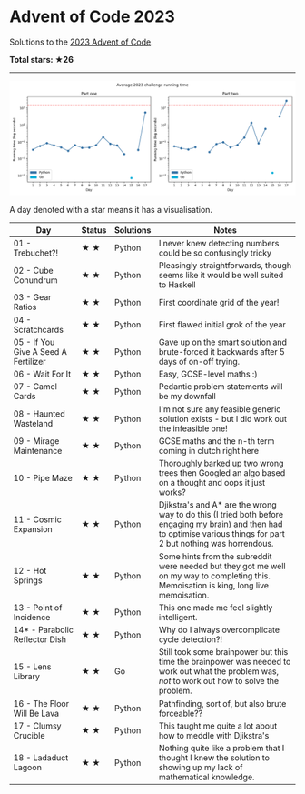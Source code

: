# Advent of Code 2023

Solutions to the [2023 Advent of Code](https://adventofcode.com/2023).

**Total stars: ★26**

---

![Benchmark graph](./benchmark-graph.png)

<!-- ★ ☆ -->

A day denoted with a star means it has a visualisation.

| Day | Status | Solutions | Notes |
|-----|--------|-----------|-------|
| 01 - Trebuchet?! | ★ ★ | Python | I never knew detecting numbers could be so confusingly tricky |
| 02 - Cube Conundrum | ★ ★ | Python | Pleasingly straightforwards, though seems like it would be well suited to Haskell |
| 03 - Gear Ratios | ★ ★ | Python | First coordinate grid of the year! |
| 04 - Scratchcards | ★ ★ | Python | First flawed initial grok of the year |
| 05 - If You Give A Seed A Fertilizer | ★ ★ | Python | Gave up on the smart solution and brute-forced it backwards after 5 days of on-off trying. |
| 06 - Wait For It | ★ ★ | Python | Easy, GCSE-level maths :) |
| 07 - Camel Cards | ★ ★ | Python | Pedantic problem statements will be my downfall |
| 08 - Haunted Wasteland | ★ ★ | Python | I'm not sure any feasible generic solution exists - but I did work out the infeasible one! |
| 09 - Mirage Maintenance | ★ ★ | Python | GCSE maths and the n-th term coming in clutch right here |
| 10 - Pipe Maze | ★ ★ | Python | Thoroughly barked up two wrong trees then Googled an algo based on a thought and oops it just works? |
| 11 - Cosmic Expansion | ★ ★ | Python | Djikstra's and A* are the wrong way to do this (I tried both before engaging my brain) and then had to optimise various things for part 2 but nothing was horrendous. |
| 12 - Hot Springs | ★ ★ | Python | Some hints from the subreddit were needed but they got me well on my way to completing this. Memoisation is king, long live memoisation. |
| 13 - Point of Incidence | ★ ★ | Python | This one made me feel slightly intelligent. |
| 14* - Parabolic Reflector Dish | ★ ★ | Python | Why do I always overcomplicate cycle detection?! |
| 15 - Lens Library | ★ ★ | Go | Still took some brainpower but this time the brainpower was needed to work out what the problem was, *not* to work out how to solve the problem. |
| 16 - The Floor Will Be Lava | ★ ★ | Python | Pathfinding, sort of, but also brute forceable?? |
| 17 - Clumsy Crucible | ★ ★ | Python | This taught me quite a lot about how to meddle with Djikstra's |
| 18 - Ladaduct Lagoon | ★ ★ | Python | Nothing quite like a problem that I thought I knew the solution to showing up my lack of mathematical knowledge. |